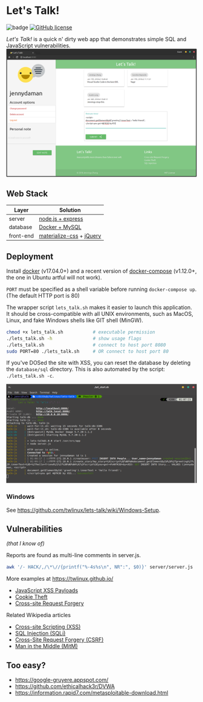 # Let's Talk!

![badge](https://img.shields.io/badge/security-trash-red.svg)
[![GitHub license](https://img.shields.io/github/license/twlinux/lets-talk.svg)](https://github.com/twlinux/lets-talk/blob/master/LICENSE)

*Let's Talk!* is a quick n' dirty web app that demonstrates simple SQL and JavaScript vulnerabilities.
![Screenshot of the website](screenshots/website.png)

## Web Stack

| Layer      | Solution                                                                        |
|------------|---------------------------------------------------------------------------------|
| server     | [node.js + express](https://expressjs.com/)                                     |
| database   | [Docker + MySQL](https://hub.docker.com/r/mysql/mysql-server/)                  |
| front-end  | [materialize-css](http://materializecss.com/) + [jQuery](https://jquery.com/) |

## Deployment

Install [docker](https://www.docker.com/what-container) (v17.04.0+) and a recent version of [docker-compose](https://github.com/docker/compose) (v1.12.0+, the one in Ubuntu artful will not work).

`PORT` must be specified as a shell variable before running `docker-compose up`. (The default HTTP port is 80)

The wrapper script `lets_talk.sh` makes it easier to launch this application. It should be cross-compatible with all UNIX environments, such as MacOS, Linux, and fake Windows shells like GIT shell (MinGW).

```bash
chmod +x lets_talk.sh           # executable permission
./lets_talk.sh -h               # show usage flags
./lets_talk.sh                  # connect to host port 8080
sudo PORT=80 ./lets_talk.sh     # OR connect to host port 80
```

If you've DOSed the site with XSS, you can reset the database by deleting the `database/sql` directory. This is also automated by the script: `./lets_talk.sh -c`.

![Screenshot of the server output](screenshots/output.png)

### Windows

See https://github.com/twlinux/lets-talk/wiki/Windows-Setup.

## Vulnerabilities

*(that I know of)*

Reports are found as multi-line comments in server.js.

```bash
awk '/- HACK/,/\*\//{printf("%-4s%s\n", NR":", $0)}' server/server.js | less -p '^.*HACK.*$'
```

More examples at https://twlinux.github.io/

- [JavaScript XSS Payloads](https://twlinux.github.io/2018-02-06-js-payloads/)
- [Cookie Theft](https://twlinux.github.io/2018-02-18-hijacking/)
- [Cross-site Request Forgery](https://twlinux.github.io/2018-02-19-csrf/)

Related Wikipedia articles

- [Cross-site Scripting (XSS)](https://www.owasp.org/index.php/Cross-site_Scripting_(XSS))
- [SQL Injection (SQLi)](https://www.owasp.org/index.php/SQL_Injection)
- [Cross-Site Request Forgery (CSRF)](https://www.owasp.org/index.php/Cross-Site_Request_Forgery_(CSRF))
- [Man in the Middle (MitM)](https://en.wikipedia.org/wiki/Man-in-the-middle_attack)

## Too easy?

- https://google-gruyere.appspot.com/
- https://github.com/ethicalhack3r/DVWA
- https://information.rapid7.com/metasploitable-download.html
